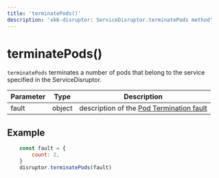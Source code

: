 ```yaml
---
title: 'terminatePods()'
description: 'xk6-disruptor: ServiceDisruptor.terminatePods method'
---
```


# terminatePods()

`terminatePods` terminates a number of pods that belong to the service specified in the ServiceDisruptor.

| Parameter | Type   | Description |
| --------- | ------ |------- |
| fault     | object | description of the [Pod Termination fault](https://grafana.com/docs/k6/<K6_VERSION>/javascript-api/xk6-disruptor/faults/pod-termination) |

## Example

<!-- eslint-skip -->

```javascript
    const fault = {
        count: 2,
    }
    disruptor.terminatePods(fault)
```
